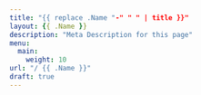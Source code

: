 ```yaml
---
title: "{{ replace .Name "-" " " | title }}"
layout: {{ .Name }}
description: "Meta Description for this page"
menu:
  main:
    weight: 10
url: "/ {{ .Name }}"
draft: true
---
```


